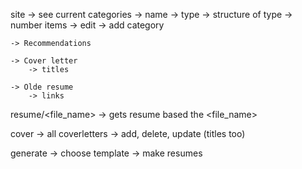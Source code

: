 site
	-> see current categories
		-> name
		-> type
		-> structure of type
		-> number items
		-> edit
	-> add category
	
	-> Recommendations
	
	-> Cover letter
		-> titles
	
	-> Olde resume
		-> links

resume/<file_name>
	-> gets resume based the <file_name>

cover
	-> all coverletters
	-> add, delete, update (titles too)

generate
	-> choose template
	-> make resumes
